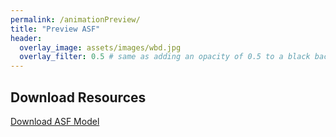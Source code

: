 ```yaml
---
permalink: /animationPreview/
title: "Preview ASF"
header:
  overlay_image: assets/images/wbd.jpg
  overlay_filter: 0.5 # same as adding an opacity of 0.5 to a black background
---
```


## Download Resources

<div class="download-section">
  <a href="/assets/downloads/kuerschner_ASP_IBM_Vortrag.zip" class="btn btn--primary btn--large" download>
    <i class="fas fa-download" aria-hidden="true"></i> Download ASF Model
  </a>
  
</div>






